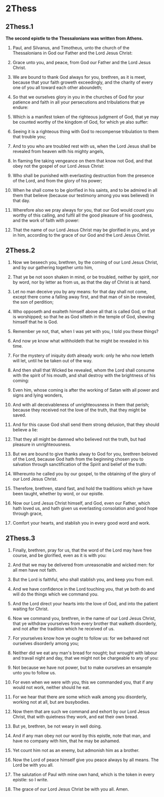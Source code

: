 # 2Thess

## 2Thess.1

__The second epistle to the Thessalonians was written from Athens.__

1. Paul, and Silvanus, and Timotheus, unto the church of the Thessalonians in God our Father and the Lord Jesus Christ:

2. Grace unto you, and peace, from God our Father and the Lord Jesus Christ.

3. We are bound to thank God always for you, brethren, as it is meet, because that your faith groweth exceedingly, and the charity of every one of you all toward each other aboundeth;

4. So that we ourselves glory in you in the churches of God for your patience and faith in all your persecutions and tribulations that ye endure:

5. Which is a manifest token of the righteous judgment of God, that ye may be counted worthy of the kingdom of God, for which ye also suffer:

6. Seeing it is a righteous thing with God to recompense tribulation to them that trouble you;

7. And to you who are troubled rest with us, when the Lord Jesus shall be revealed from heaven with his mighty angels,

8. In flaming fire taking vengeance on them that know not God, and that obey not the gospel of our Lord Jesus Christ:

9. Who shall be punished with everlasting destruction from the presence of the Lord, and from the glory of his power;

10. When he shall come to be glorified in his saints, and to be admired in all them that believe (because our testimony among you was believed) in that day.

11. Wherefore also we pray always for you, that our God would count you worthy of this calling, and fulfil all the good pleasure of his goodness, and the work of faith with power:

12. That the name of our Lord Jesus Christ may be glorified in you, and ye in him, according to the grace of our God and the Lord Jesus Christ.

## 2Thess.2

1. Now we beseech you, brethren, by the coming of our Lord Jesus Christ, and by our gathering together unto him,

2. That ye be not soon shaken in mind, or be troubled, neither by spirit, nor by word, nor by letter as from us, as that the day of Christ is at hand.

3. Let no man deceive you by any means: for that day shall not come, except there come a falling away first, and that man of sin be revealed, the son of perdition;

4. Who opposeth and exalteth himself above all that is called God, or that is worshipped; so that he as God sitteth in the temple of God, shewing himself that he is God.

5. Remember ye not, that, when I was yet with you, I told you these things?

6. And now ye know what withholdeth that he might be revealed in his time.

7. For the mystery of iniquity doth already work: only he who now letteth will let, until he be taken out of the way.

8. And then shall that Wicked be revealed, whom the Lord shall consume with the spirit of his mouth, and shall destroy with the brightness of his coming:

9. Even him, whose coming is after the working of Satan with all power and signs and lying wonders,

10. And with all deceivableness of unrighteousness in them that perish; because they received not the love of the truth, that they might be saved.

11. And for this cause God shall send them strong delusion, that they should believe a lie:

12. That they all might be damned who believed not the truth, but had pleasure in unrighteousness.

13. But we are bound to give thanks alway to God for you, brethren beloved of the Lord, because God hath from the beginning chosen you to salvation through sanctification of the Spirit and belief of the truth:

14. Whereunto he called you by our gospel, to the obtaining of the glory of our Lord Jesus Christ.

15. Therefore, brethren, stand fast, and hold the traditions which ye have been taught, whether by word, or our epistle.

16. Now our Lord Jesus Christ himself, and God, even our Father, which hath loved us, and hath given us everlasting consolation and good hope through grace,

17. Comfort your hearts, and stablish you in every good word and work.

## 2Thess.3

1. Finally, brethren, pray for us, that the word of the Lord may have free course, and be glorified, even as it is with you:

2. And that we may be delivered from unreasonable and wicked men: for all men have not faith.

3. But the Lord is faithful, who shall stablish you, and keep you from evil.

4. And we have confidence in the Lord touching you, that ye both do and will do the things which we command you.

5. And the Lord direct your hearts into the love of God, and into the patient waiting for Christ.

6. Now we command you, brethren, in the name of our Lord Jesus Christ, that ye withdraw yourselves from every brother that walketh disorderly, and not after the tradition which he received of us.

7. For yourselves know how ye ought to follow us: for we behaved not ourselves disorderly among you;

8. Neither did we eat any man's bread for nought; but wrought with labour and travail night and day, that we might not be chargeable to any of you:

9. Not because we have not power, but to make ourselves an ensample unto you to follow us.

10. For even when we were with you, this we commanded you, that if any would not work, neither should he eat.

11. For we hear that there are some which walk among you disorderly, working not at all, but are busybodies.

12. Now them that are such we command and exhort by our Lord Jesus Christ, that with quietness they work, and eat their own bread.

13. But ye, brethren, be not weary in well doing.

14. And if any man obey not our word by this epistle, note that man, and have no company with him, that he may be ashamed.

15. Yet count him not as an enemy, but admonish him as a brother.

16. Now the Lord of peace himself give you peace always by all means. The Lord be with you all.

17. The salutation of Paul with mine own hand, which is the token in every epistle: so I write.

18. The grace of our Lord Jesus Christ be with you all. Amen. 

